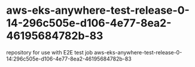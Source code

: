 # aws-eks-anywhere-test-release-0-14-296c505e-d106-4e77-8ea2-46195684782b-83
repository for use with E2E test job aws-eks-anywhere-test-release-0-14:296c505e-d106-4e77-8ea2-46195684782b-83
